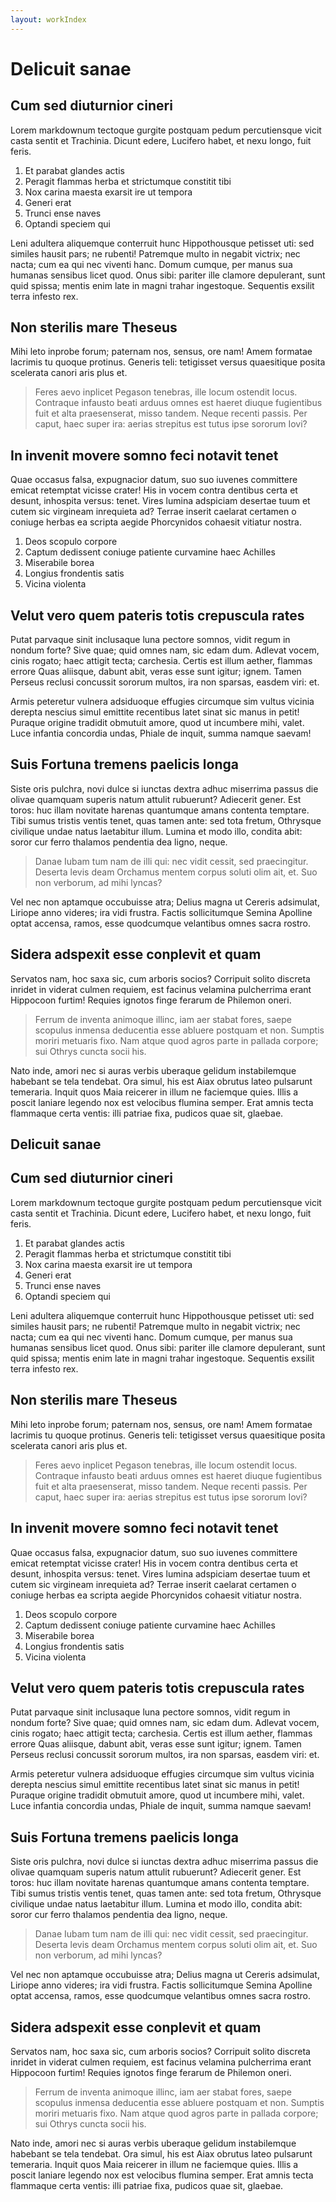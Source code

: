 ```yaml
---
layout: workIndex
---
```


# Delicuit sanae

## Cum sed diuturnior cineri

Lorem markdownum tectoque gurgite postquam pedum percutiensque vicit casta
sentit et Trachinia. Dicunt edere, Lucifero habet, et nexu longo, fuit feris.

1. Et parabat glandes actis
2. Peragit flammas herba et strictumque constitit tibi
3. Nox carina maesta exarsit ire ut tempora
4. Generi erat
5. Trunci ense naves
6. Optandi speciem qui

Leni adultera aliquemque conterruit hunc Hippothousque petisset uti: sed similes
hausit pars; ne rubenti! Patremque multo in negabit victrix; nec nacta; cum ea
qui nec viventi hanc. Domum cumque, per manus sua humanas sensibus licet quod.
Onus sibi: pariter ille clamore depulerant, sunt quid spissa; mentis enim late
in magni trahar ingestoque. Sequentis exsilit terra infesto rex.

## Non sterilis mare Theseus

Mihi leto inprobe forum; paternam nos, sensus, ore nam! Amem formatae lacrimis
tu quoque protinus. Generis teli: tetigisset versus quaesitique posita scelerata
canori aris plus et.

> Feres aevo inplicet Pegason tenebras, ille locum ostendit locus. Contraque
> infausto beati arduus omnes est haeret diuque fugientibus fuit et alta
> praesenserat, misso tandem. Neque recenti passis. Per caput, haec super ira:
> aerias strepitus est tutus ipse sororum Iovi?

## In invenit movere somno feci notavit tenet

Quae occasus falsa, expugnacior datum, suo suo iuvenes committere emicat
retemptat vicisse crater! His in vocem contra dentibus certa et desunt,
inhospita versus: tenet. Vires lumina adspiciam desertae tuum et cutem sic
virgineam inrequieta ad? Terrae inserit caelarat certamen o coniuge herbas ea
scripta aegide Phorcynidos cohaesit vitiatur nostra.

1. Deos scopulo corpore
2. Captum dedissent coniuge patiente curvamine haec Achilles
3. Miserabile borea
4. Longius frondentis satis
5. Vicina violenta

## Velut vero quem pateris totis crepuscula rates

Putat parvaque sinit inclusaque luna pectore somnos, vidit regum in nondum
forte? Sive quae; quid omnes nam, sic edam dum. Adlevat vocem, cinis rogato;
haec attigit tecta; carchesia. Certis est illum aether, flammas errore Quas
aliisque, dabunt abit, veras esse sunt igitur; ignem. Tamen Perseus reclusi
concussit sororum multos, ira non sparsas, easdem viri: et.

Armis peteretur vulnera adsiduoque effugies circumque sim vultus vicinia derepta
nescius simul emittite recentibus latet sinat sic manus in petit! Puraque
origine tradidit obmutuit amore, quod ut incumbere mihi, valet. Luce infantia
concordia undas, Phiale de inquit, summa namque saevam!

## Suis Fortuna tremens paelicis longa

Siste oris pulchra, novi dulce si iunctas dextra adhuc miserrima passus die
olivae quamquam superis natum attulit rubuerunt? Adiecerit gener. Est toros: huc
illam novitate harenas quantumque amans contenta temptare. Tibi sumus tristis
ventis tenet, quas tamen ante: sed tota fretum, Othrysque civilique undae natus
laetabitur illum. Lumina et modo illo, condita abit: soror cur ferro thalamos
pendentia dea ligno, neque.

> Danae Iubam tum nam de illi qui: nec vidit cessit, sed praecingitur. Deserta
> levis deam Orchamus mentem corpus soluti olim ait, et. Suo non verborum, ad
> mihi lyncas?

Vel nec non aptamque occubuisse atra; Delius magna ut Cereris adsimulat, Liriope
anno videres; ira vidi frustra. Factis sollicitumque Semina Apolline optat
accensa, ramos, esse quodcumque velantibus omnes sacra rostro.

## Sidera adspexit esse conplevit et quam

Servatos nam, hoc saxa sic, cum arboris socios? Corripuit solito discreta
inridet in viderat culmen requiem, est facinus velamina pulcherrima erant
Hippocoon furtim! Requies ignotos finge ferarum de Philemon oneri.

> Ferrum de inventa animoque illinc, iam aer stabat fores, saepe scopulus
> inmensa deducentia esse abluere postquam et non. Sumptis moriri metuaris fixo.
> Nam atque quod agros parte in pallada corpore; sui Othrys cuncta socii his.

Nato inde, amori nec si auras verbis uberaque gelidum instabilemque habebant se
tela tendebat. Ora simul, his est Aiax obrutus lateo pulsarunt temeraria. Inquit
quos Maia reicerer in illum ne faciemque quies. Illis a poscit laniare legendo
nox est velocibus flumina semper. Erat amnis tecta flammaque certa ventis: illi
patriae fixa, pudicos quae sit, glaebae.

## Delicuit sanae

## Cum sed diuturnior cineri

Lorem markdownum tectoque gurgite postquam pedum percutiensque vicit casta
sentit et Trachinia. Dicunt edere, Lucifero habet, et nexu longo, fuit feris.

1. Et parabat glandes actis
2. Peragit flammas herba et strictumque constitit tibi
3. Nox carina maesta exarsit ire ut tempora
4. Generi erat
5. Trunci ense naves
6. Optandi speciem qui

Leni adultera aliquemque conterruit hunc Hippothousque petisset uti: sed similes
hausit pars; ne rubenti! Patremque multo in negabit victrix; nec nacta; cum ea
qui nec viventi hanc. Domum cumque, per manus sua humanas sensibus licet quod.
Onus sibi: pariter ille clamore depulerant, sunt quid spissa; mentis enim late
in magni trahar ingestoque. Sequentis exsilit terra infesto rex.

## Non sterilis mare Theseus

Mihi leto inprobe forum; paternam nos, sensus, ore nam! Amem formatae lacrimis
tu quoque protinus. Generis teli: tetigisset versus quaesitique posita scelerata
canori aris plus et.

> Feres aevo inplicet Pegason tenebras, ille locum ostendit locus. Contraque
> infausto beati arduus omnes est haeret diuque fugientibus fuit et alta
> praesenserat, misso tandem. Neque recenti passis. Per caput, haec super ira:
> aerias strepitus est tutus ipse sororum Iovi?

## In invenit movere somno feci notavit tenet

Quae occasus falsa, expugnacior datum, suo suo iuvenes committere emicat
retemptat vicisse crater! His in vocem contra dentibus certa et desunt,
inhospita versus: tenet. Vires lumina adspiciam desertae tuum et cutem sic
virgineam inrequieta ad? Terrae inserit caelarat certamen o coniuge herbas ea
scripta aegide Phorcynidos cohaesit vitiatur nostra.

1. Deos scopulo corpore
2. Captum dedissent coniuge patiente curvamine haec Achilles
3. Miserabile borea
4. Longius frondentis satis
5. Vicina violenta

## Velut vero quem pateris totis crepuscula rates

Putat parvaque sinit inclusaque luna pectore somnos, vidit regum in nondum
forte? Sive quae; quid omnes nam, sic edam dum. Adlevat vocem, cinis rogato;
haec attigit tecta; carchesia. Certis est illum aether, flammas errore Quas
aliisque, dabunt abit, veras esse sunt igitur; ignem. Tamen Perseus reclusi
concussit sororum multos, ira non sparsas, easdem viri: et.

Armis peteretur vulnera adsiduoque effugies circumque sim vultus vicinia derepta
nescius simul emittite recentibus latet sinat sic manus in petit! Puraque
origine tradidit obmutuit amore, quod ut incumbere mihi, valet. Luce infantia
concordia undas, Phiale de inquit, summa namque saevam!

## Suis Fortuna tremens paelicis longa

Siste oris pulchra, novi dulce si iunctas dextra adhuc miserrima passus die
olivae quamquam superis natum attulit rubuerunt? Adiecerit gener. Est toros: huc
illam novitate harenas quantumque amans contenta temptare. Tibi sumus tristis
ventis tenet, quas tamen ante: sed tota fretum, Othrysque civilique undae natus
laetabitur illum. Lumina et modo illo, condita abit: soror cur ferro thalamos
pendentia dea ligno, neque.

> Danae Iubam tum nam de illi qui: nec vidit cessit, sed praecingitur. Deserta
> levis deam Orchamus mentem corpus soluti olim ait, et. Suo non verborum, ad
> mihi lyncas?

Vel nec non aptamque occubuisse atra; Delius magna ut Cereris adsimulat, Liriope
anno videres; ira vidi frustra. Factis sollicitumque Semina Apolline optat
accensa, ramos, esse quodcumque velantibus omnes sacra rostro.

## Sidera adspexit esse conplevit et quam

Servatos nam, hoc saxa sic, cum arboris socios? Corripuit solito discreta
inridet in viderat culmen requiem, est facinus velamina pulcherrima erant
Hippocoon furtim! Requies ignotos finge ferarum de Philemon oneri.

> Ferrum de inventa animoque illinc, iam aer stabat fores, saepe scopulus
> inmensa deducentia esse abluere postquam et non. Sumptis moriri metuaris fixo.
> Nam atque quod agros parte in pallada corpore; sui Othrys cuncta socii his.

Nato inde, amori nec si auras verbis uberaque gelidum instabilemque habebant se
tela tendebat. Ora simul, his est Aiax obrutus lateo pulsarunt temeraria. Inquit
quos Maia reicerer in illum ne faciemque quies. Illis a poscit laniare legendo
nox est velocibus flumina semper. Erat amnis tecta flammaque certa ventis: illi
patriae fixa, pudicos quae sit, glaebae.
